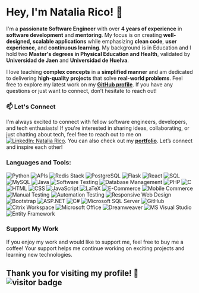 # Hey, I'm Natalia Rico! 👋

I'm a **passionate Software Engineer** with over **4 years of experience** in **software development** and **mentoring**. 
My focus is on creating **well-designed, scalable applications** while emphasizing **clean code**, **user experience**, and **continuous learning**. 
My background is in Education and I hold two **Master's degrees in Physical Education and Health**, validated by **Universidad de Jaen** and **Universidad de Huelva**.


I love teaching **complex concepts** in a **simplified manner** and am dedicated to delivering **high-quality projects** that solve **real-world problems**. 
Feel free to explore my latest work on my [**GitHub profile**](https://github.com/Nataliara28). If you have any questions or just want to connect, don’t hesitate to reach out!

### 📫 Let's Connect
I'm always excited to connect with fellow software engineers, developers, and tech enthusiasts! If you're interested in sharing ideas, collaborating, or just chatting about tech, feel free to reach out to me on [![LinkedIn: Natalia Rico](https://img.shields.io/badge/-Natalia%20Rico-0077B5?style=flat&logo=Linkedin&logoColor=white)](https://www.linkedin.com/in/nataliaricoarmenteros/).
You can also check out my [**portfolio**](https://github.com/nataliara28/my-portfolio-2).  Let’s connect and inspire each other!

### Languages and Tools:
![Python](https://img.shields.io/badge/-Python-3776AB?style=flat&logo=python&logoColor=white) ![APIs](https://img.shields.io/badge/-APIs-00457C?style=flat&logo=api&logoColor=white) ![Redis Stack](https://img.shields.io/badge/Redis%20Stack-D62D25?style=flat-square&logo=redis&logoColor=white) 
![PostgreSQL](https://img.shields.io/badge/PostgreSQL-336791?style=flat-square&logo=postgresql&logoColor=white)
 ![Flask](https://img.shields.io/badge/-Flask-000000?style=flat&logo=flask&logoColor=white) ![React](https://img.shields.io/badge/-React-61DAFB?style=flat&logo=react&logoColor=white) ![SQL](https://img.shields.io/badge/-SQL-CC2927?style=flat&logo=microsoft-sql-server&logoColor=white) 
 ![MySQL](https://img.shields.io/badge/-MySQL-4479A1?style=flat&logo=mysql&logoColor=white) ![Java](https://img.shields.io/badge/-Java-007396?style=flat&logo=java&logoColor=white) 
 ![Software Testing](https://img.shields.io/badge/-Software%20Testing-6DB33F?style=flat&logo=checkmarx&logoColor=white) ![Database Management](https://img.shields.io/badge/-DBMS-003B57?style=flat&logo=databricks&logoColor=white) 
 ![PHP](https://img.shields.io/badge/-PHP-777BB4?style=flat&logo=php&logoColor=white) ![C](https://img.shields.io/badge/-C-A8B9CC?style=flat&logo=c&logoColor=white) 
 ![HTML](https://img.shields.io/badge/-HTML-E34F26?style=flat&logo=html5&logoColor=white) ![CSS](https://img.shields.io/badge/-CSS-1572B6?style=flat&logo=css3&logoColor=white) 
 ![JavaScript](https://img.shields.io/badge/-JavaScript-F7DF1E?style=flat&logo=javascript&logoColor=white) ![LaTeX](https://img.shields.io/badge/-LaTeX-008080?style=flat&logo=latex&logoColor=white) ![E-Commerce](https://img.shields.io/badge/-E--Commerce-00A99D?style=flat&logo=shopify&logoColor=white) ![Mobile Commerce](https://img.shields.io/badge/-Mobile%20Commerce-00A99D?style=flat&logo=shopify&logoColor=white) ![Manual Testing](https://img.shields.io/badge/-Manual%20Testing-007396?style=flat&logo=checkmarx&logoColor=white) ![Automation Testing](https://img.shields.io/badge/-Automation%20Testing-6DB33F?style=flat&logo=checkmarx&logoColor=white) ![Responsive Web Design](https://img.shields.io/badge/-Responsive%20Web%20Design-1572B6?style=flat&logo=css3&logoColor=white) ![Bootstrap](https://img.shields.io/badge/-Bootstrap-563D7C?style=flat&logo=bootstrap&logoColor=white) ![ASP.NET](https://img.shields.io/badge/-ASP.NET-512BD4?style=flat&logo=dot-net&logoColor=white) ![C#](https://img.shields.io/badge/-C%23-239120?style=flat&logo=c-sharp&logoColor=white) ![Microsoft SQL Server](https://img.shields.io/badge/-SQL%20Server-CC2927?style=flat&logo=microsoft-sql-server&logoColor=white) ![GitHub](https://img.shields.io/badge/-GitHub-181717?style=flat&logo=github&logoColor=white) ![Citrix Workspace](https://img.shields.io/badge/-Citrix%20Workspace-452170?style=flat&logo=citrix&logoColor=white) ![Microsoft Office](https://img.shields.io/badge/-Microsoft%20Office-D83B01?style=flat&logo=microsoft-office&logoColor=white)  ![Dreamweaver](https://img.shields.io/badge/-Dreamweaver-FF61F6?style=flat&logo=adobe-dreamweaver&logoColor=white) ![MS Visual Studio](https://img.shields.io/badge/-MS%20Visual%20Studio-5C2D91?style=flat&logo=visual-studio&logoColor=white) ![Entity Framework](https://img.shields.io/badge/-Entity%20Framework-512BD4?style=flat&logo=dot-net&logoColor=white)

### Support My Work
If you enjoy my work and would like to support me, feel free to buy me a coffee! Your support helps me continue working on exciting projects and learning new technologies.

## Thank you for visiting my profile! 🌟 ![visitor badge](https://visitor-badge.laobi.icu/badge?page_id=nataliara28.visitor-badge&format=true)
